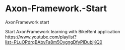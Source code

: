# Axon-Framework.-Start

AxonFramework start

Start AxonFramework learning with BikeRent application 
https://www.youtube.com/playlist?list=PLuOPdrqBAbvFa8m5OygngDfyPlDubjKQ0
